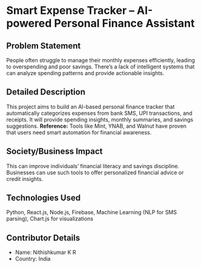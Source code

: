 # Smart Expense Tracker – AI-powered Personal Finance Assistant

## Problem Statement
People often struggle to manage their monthly expenses efficiently, leading to overspending and poor savings. There’s a lack of intelligent systems that can analyze spending patterns and provide actionable insights.

## Detailed Description
This project aims to build an AI-based personal finance tracker that automatically categorizes expenses from bank SMS, UPI transactions, and receipts. It will provide spending insights, monthly summaries, and savings suggestions.
**Reference:** Tools like Mint, YNAB, and Walnut have proven that users need smart automation for financial awareness.

## Society/Business Impact
This can improve individuals’ financial literacy and savings discipline. Businesses can use such tools to offer personalized financial advice or credit insights.

## Technologies Used
Python, React.js, Node.js, Firebase, Machine Learning (NLP for SMS parsing), Chart.js for visualizations

## Contributor Details
- Name: Nithishkumar K R
- Country: India
